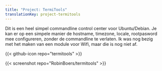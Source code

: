 ```yaml
---
title: "Project: TermiTools"
translationKey: project-termitools
---
```


Dit is een heel simpel commandline control center voor Ubuntu/Debian. Je kan er op een simpele manier de hostname, timezone, locale, rootpasword mee configureren, zonder de commandline te verlaten. Ik was nog bezig met het maken van een module voor Wifi, maar die is nog niet af.

<span hidden>Post information</span> {{< github-icon repo="termitools" >}}

{{< screenshot repo="RobinBoers/termitools" >}}
